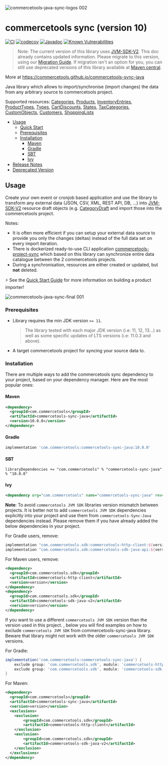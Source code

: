 ![commercetools-java-sync-logos 002](https://user-images.githubusercontent.com/9512131/31182587-90d47f0a-a924-11e7-9716-66e6bec7f79b.png)
# commercetools sync (version 10)
[![CI](https://github.com/commercetools/commercetools-sync-java/workflows/CI/badge.svg)](https://github.com/commercetools/commercetools-sync-java/actions?query=workflow%3ACI)
[![codecov](https://codecov.io/gh/commercetools/commercetools-sync-java/branch/master/graph/badge.svg)](https://codecov.io/gh/commercetools/commercetools-sync-java)
[![Javadoc](https://javadoc.io/badge2/com.commercetools/commercetools-sync-java/javadoc.svg?label=Javadoc)](https://commercetools.github.io/commercetools-sync-java/v/9.2.3/)
[![Known Vulnerabilities](https://snyk.io/test/github/commercetools/commercetools-sync-java/4b2e26113d591bda158217c5dc1cf80a88665646/badge.svg)](https://snyk.io/test/github/commercetools/commercetools-sync-java/4b2e26113d591bda158217c5dc1cf80a88665646)


> Note: The current version of this library uses [JVM-SDK-V2](http://commercetools.github.io/commercetools-sdk-java-v2). This doc already contains updated information. Please migrate to this version, using our [Migration Guide](/docs/sdk2/MIGRATION_GUIDE.md).
> If migration isn't an option for you, you can still use deprecated versions of this library available at [Maven central](https://search.maven.org/artifact/com.commercetools/commercetools-sync-java/9.2.3/jar).

More at https://commercetools.github.io/commercetools-sync-java

Java library which allows to import/synchronise (import changes) the data from any arbitrary source to commercetools project.

Supported resources: [Categories](/docs/sdk2/usage/CATEGORY_SYNC.md), [Products](/docs/sdk2/usage/PRODUCT_SYNC.md), [InventoryEntries](/docs/sdk2/usage/INVENTORY_SYNC.md), [ProductTypes](/docs/sdk2/usage/PRODUCT_TYPE_SYNC.md), [Types](/docs/sdk2/usage/TYPE_SYNC.md), [CartDiscounts](/docs/sdk2/usage/CART_DISCOUNT_SYNC.md), [States](/docs/sdk2/usage/STATE_SYNC.md), [TaxCategories](/docs/sdk2/usage/TAX_CATEGORY_SYNC.md), [CustomObjects](/docs/sdk2/usage/CUSTOM_OBJECT_SYNC.md), [Customers](/docs/sdk2/usage/CUSTOMER_SYNC.md), [ShoppingLists](/docs/sdk2/usage/SHOPPING_LIST_SYNC.md)

<!-- START doctoc generated TOC please keep comment here to allow auto update -->
<!-- DON'T EDIT THIS SECTION, INSTEAD RE-RUN doctoc TO UPDATE -->

- [Usage](#usage)
  - [Quick Start](/docs/sdk2/usage/QUICK_START.md)
  - [Prerequisites](#prerequisites)
  - [Installation](#installation)
    - [Maven](#maven)
    - [Gradle](#gradle)
    - [SBT](#sbt)
    - [Ivy](#ivy)
- [Release Notes](/docs/RELEASE_NOTES.md)
- [Deprecated Version](https://search.maven.org/artifact/com.commercetools/commercetools-sync-java/9.2.3/jar)

<!-- END doctoc generated TOC please keep comment here to allow auto update -->
## Usage

Create your own event or cronjob based application and use the library to transform any external data (JSON, CSV, XML, REST API, DB, ...) into [JVM-SDK-V2](http://commercetools.github.io/commercetools-sdk-java-v2) resource draft objects (e.g. [CategoryDraft](https://github.com/commercetools/commercetools-sdk-java-v2/blob/main/commercetools/commercetools-sdk-java-api/src/main/java-generated/com/commercetools/api/models/category/CategoryDraft.java) and import those into the commercetools project.

Notes:

- It is often more efficient if you can setup your external data source to provide you only the changes (deltas) instead of the full data set on every import iteration.
- There is dockerized ready-to-use CLI application [commercetools-project-sync](https://github.com/commercetools/commercetools-project-sync) which based on this library can synchronize entire data catalogue between the 2 commercetools projects.
- During a synchronisation, resources are either created or updated, but **not** deleted.

⚡ See the [Quick Start Guide](/docs/sdk2/usage/QUICK_START.md) for more information on building a product importer!

![commercetools-java-sync-final 001](https://user-images.githubusercontent.com/3469524/126317637-a946a81c-2948-4751-86bb-02bcecfeca95.png)

### Prerequisites
 
 - Library requires the min JDK version `>= 11`.
   > The library tested with each major JDK version (i.e: 11, 12, 13...) as well as some specific updates of LTS versions (i.e: 11.0.3 and above).
 - A target commercetools project for syncing your source data to.

### Installation

There are multiple ways to add the commercetools sync dependency to your project, based on your dependency manager. 
Here are the most popular ones:

#### Maven 

````xml
<dependency>
  <groupId>com.commercetools</groupId>
  <artifactId>commercetools-sync-java</artifactId>
  <version>10.0.0</version>
</dependency>
````

#### Gradle

````groovy
implementation 'com.commercetools:commercetools-sync-java:10.0.0'
````

#### SBT 

````
libraryDependencies += "com.commercetools" % "commercetools-sync-java" % "10.0.0"
````

#### Ivy 

````xml
<dependency org="com.commercetools" name="commercetools-sync-java" rev="10.0.0"/>
````

**Note**: To avoid `commercetools JVM SDK` libraries version mismatch between projects.
 It is better not to add `commercetools JVM SDK` dependencies explicitly into your project and use them from `commercetools-Sync-Java` dependencies instead. 
 Please remove them if you have already added the below dependencies in your project.

For Gradle users, remove: 
```groovy
implementation "com.commercetools.sdk:commercetools-http-client:${version}"
implementation "com.commercetools.sdk:commercetools-sdk-java-api:${version}"
```

For Maven users, remove:

````xml
<dependency>
  <groupId>com.commercetools.sdk</groupId>
  <artifactId>commercetools-http-client</artifactId>
  <version>version</version>
</dependency>
<dependency>
  <groupId>com.commercetools.sdk</groupId>
  <artifactId>commercetools-sdk-java-v2</artifactId>
  <version>version</version>
</dependency>
````

If you want to use a different `commercetools JVM SDK` version than the version used in this project. 
, below you will find examples on how to exclude `commercetools JVM SDK` from commercetools-sync-java library. Beware that library might not work with the older `commercetools JVM SDK` versions.

For Gradle:
````groovy
implementation('com.commercetools:commercetools-sync-java') {
    exclude group: 'com.commercetools.sdk', module: 'commercetools-http-client'
    exclude group: 'com.commercetools.sdk', module: 'commercetools-sdk-java-api'
}
````

For Maven:
````xml
<dependency>
  <groupId>com.commercetools</groupId>
  <artifactId>commercetools-sync-java</artifactId>
  <version>version</version>
  <exclusions>
    <exclusion>
        <groupId>com.commercetools.sdk</groupId>
        <artifactId>commercetools-http-client</artifactId>
    </exclusion>
    <exclusion>
        <groupId>com.commercetools.sdk</groupId>
        <artifactId>commercetools-sdk-java-v2</artifactId>
    </exclusion>
  </exclusions>
</dependency>
````

